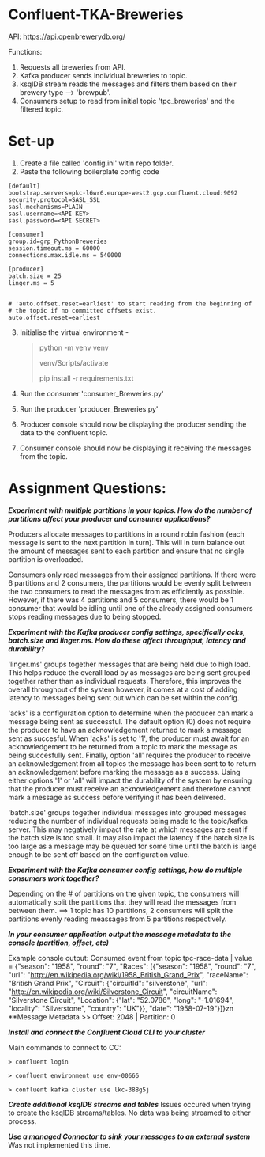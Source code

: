 # Confluent-TKA-Breweries

API: https://api.openbrewerydb.org/

Functions:
  1. Requests all breweries from API.
  2. Kafka producer sends individual breweries to topic.
  3. ksqlDB stream reads the messages and filters them based on their brewery type --> 'brewpub'.
  4. Consumers setup to read from initial topic 'tpc_breweries' and the filtered topic.

# Set-up

  1. Create a file called 'config.ini' witin repo folder.
  2. Paste the following boilerplate config code

    [default]
    bootstrap.servers=pkc-l6wr6.europe-west2.gcp.confluent.cloud:9092
    security.protocol=SASL_SSL
    sasl.mechanisms=PLAIN
    sasl.username=<API KEY>
    sasl.password=<API SECRET>

    [consumer]
    group.id=grp_PythonBreweries
    session.timeout.ms = 60000
    connections.max.idle.ms = 540000

    [producer]
    batch.size = 25
    linger.ms = 5


    # 'auto.offset.reset=earliest' to start reading from the beginning of
    # the topic if no committed offsets exist.
    auto.offset.reset=earliest
    
  3. Initialise the virtual environment - 
      > python -m venv venv
      > 
      > venv/Scripts/activate
      > 
      > pip install -r requirements.txt

  4. Run the consumer 'consumer_Breweries.py'
  5. Run the producer 'producer_Breweries.py'
  6. Producer console should now be displaying the producer sending the data to the confluent topic.
  7. Consumer console should now be displaying it receiving the messages from the topic.


# Assignment Questions:

***Experiment with multiple partitions in your topics. How do the number of partitions affect your producer and
consumer applications?***

  Producers allocate messages to partitions in a round robin fashion (each message is sent to the next partition in turn). 
  This will in turn balance out the amount of messages sent to each partition and ensure that no single partition is 
  overloaded.
  
  Consumers only read messages from their assigned partitions. If there were 6 partitions and 2 consumers, the partitions
  would be evenly split between the two consumers to read the messages from as efficiently as possible. However, if there
  was 4 partitions and 5 consumers, there would be 1 consumer that would be idling until one of the already assigned consumers
  stops reading messages due to being stopped.


***Experiment with the Kafka producer config settings, specifically acks, batch.size and linger.ms. How do these affect
throughput, latency and durability?***

  'linger.ms' groups together messages that are being held due to high load. This helps reduce the overall load by as
  messages are being sent grouped together rather than as individual requests. Therefore, this improves the overall
  throughput of the system however, it comes at a cost of adding latency to messages being sent out which can be set
  within the config.

  'acks' is a configuration option to determine when the producer can mark a message being sent as successful. The 
  default option (0) does not require the producer to have an acknowledgement returned to mark a message sent as succesful.
  When 'acks' is set to '1', the producer must await for an acknowledgement to be returned from a topic to mark the 
  message as being succesfully sent. Finally, option 'all' requires the producer to receive an acknowledgement from all
  topics the message has been sent to to return an acknowledgement before marking the message as a success. Using either
  options '1' or 'all' will impact the durability of the system by ensuring that the producer must receive an acknowledgement 
  and therefore cannot mark a message as success before verifying it has been delivered.

  'batch.size' groups together individual messages into grouped messages reducing the number of individual requests being 
  made to the topic/kafka server. This may negatively impact the rate at which messages are sent if the batch size is 
  too small. It may also impact the latency if the batch size is too large as a message may be queued for some time
  until the batch is large enough to be sent off based on the configuration value.


***Experiment with the Kafka consumer config settings, how do multiple consumers work together?***

  Depending on the # of partitions on the given topic, the consumers will automatically split the partitions that they
  will read the messages from between them. ==> 1 topic has 10 partitions, 2 consumers will split the partitions evenly
  reading meassages from 5 partitions respectively. 


***In your consumer application output the message metadata to the console (partition, offset, etc)***

  Example console output:
    Consumed event from topic tpc-race-data | value = {"season": "1958", "round": "7", "Races": 
    [{"season": "1958", "round": "7", "url": "http://en.wikipedia.org/wiki/1958_British_Grand_Prix", "raceName": 
    "British Grand Prix", "Circuit": {"circuitId": "silverstone", "url": "http://en.wikipedia.org/wiki/Silverstone_Circuit", 
    "circuitName": "Silverstone Circuit", "Location": {"lat": "52.0786", "long": "-1.01694", "locality": "Silverstone", 
    "country": "UK"}}, "date": "1958-07-19"}]}zn
    **Message Metadata >> Offset: 2048 | Partition: 0


***Install and connect the Confluent Cloud CLI to your cluster***
 
 Main commands to connect to CC:
 
    > confluent login

    > confluent environment use env-00666

    > confluent kafka cluster use lkc-388g5j


***Create additional ksqlDB streams and tables***
Issues occured when trying to create the ksqlDB streams/tables. No data was being streamed to either process.

***Use a managed Connector to sink your messages to an external system***
Was not implemented this time.
